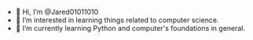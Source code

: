 - 👋 Hi, I’m @Jared01011010
- 👀 I’m interested in learning things related to computer science.
- 🌱 I’m currently learning Python and computer's foundations in general.

<!---
Jared01011010/Jared01011010 is a ✨ special ✨ repository because its `README.md` (this file) appears on your GitHub profile.
You can click the Preview link to take a look at your changes.
--->

